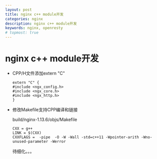 ```yaml
---
layout: post
title: nginx c++ module开发
categories: nginx
description: nginx c++ module开发
keywords: nginx, openresty
# topmost: true
---
```


# nginx c++ module开发

* CPP/H文件添加extern "C"

  ```
  extern "C" {
  #include <ngx_config.h>
  #include <ngx_core.h>
  #include <ngx_http.h>
  }
  ```

* 修改Makefile支持CPP编译和链接

  build/nginx-1.13.6/objs/Makefile
  ```
  CXX = g++
  LINK = $(CXX)
  CXXFLAGS =  -pipe  -O -W -Wall -std=c++11 -Wpointer-arith -Wno-unused-parameter -Werror
  ```
  
  待细化。。。